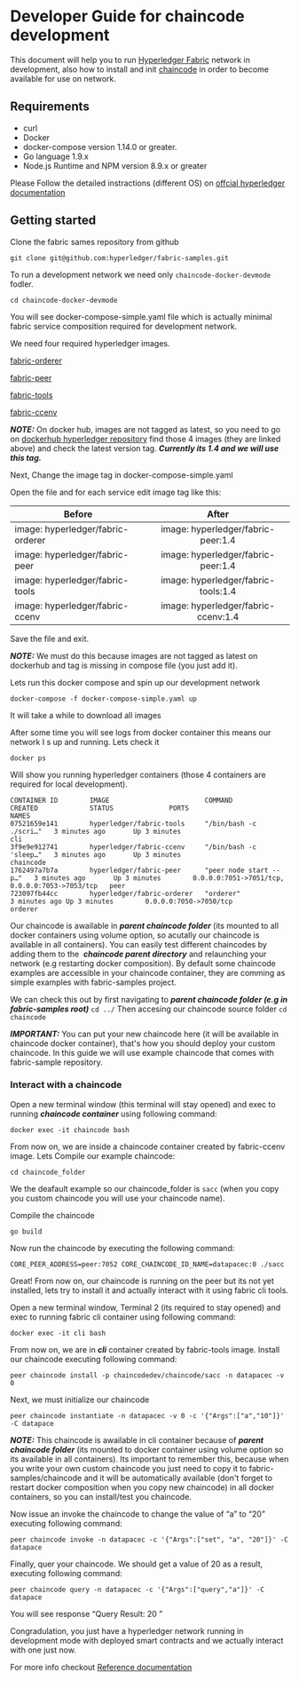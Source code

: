 # Developer Guide for chaincode development

This document will help you to run [Hyperledger Fabric](https://github.com/hyperledger/fabric) network in development, also how to install and init [chaincode](https://hyperledger-fabric.readthedocs.io/en/release-1.1/chaincode4ade.html) in order to
become available for use on network.

## Requirements
* curl
* Docker
* docker-compose version 1.14.0 or greater.
* Go language 1.9.x
* Node.js Runtime and NPM version 8.9.x or greater

Please Follow the detailed instractions (different OS) on [offcial hyperledger documentation](http://hyperledger-fabric.readthedocs.io/en/latest/prereqs.html)

## Getting started
Clone the fabric sames repository from github

```git clone git@github.com:hyperledger/fabric-samples.git```

To run a development network we need only `chaincode-docker-devmode` fodler.

```cd chaincode-docker-devmode```

You will see docker-compose-simple.yaml file which is actually minimal fabric service composition required for development network.

We need four required hyperledger images.

[fabric-orderer](https://hub.docker.com/r/hyperledger/fabric-orderer/tags/)

[fabric-peer](https://hub.docker.com/r/hyperledger/fabric-peer/tags/)

[fabric-tools](https://hub.docker.com/r/hyperledger/fabric-tools/)

[fabric-ccenv](https://hub.docker.com/r/hyperledger/fabric-ccenv/tags/)

***NOTE:*** On docker hub, images are not tagged as latest, so you need to go on [dockerhub hyperledger repository](https://hub.docker.com/u/hyperledger/ ) find those 4 images (they are linked above) and check the latest version tag.
***Currently its 1.4 and we will use this tag.***

Next, Change the image tag in docker-compose-simple.yaml

Open the file and  for each service edit image tag like this:

| Before        | After
| ------------- |:-------------:|
| image: hyperledger/fabric-orderer      | image: hyperledger/fabric-peer:1.4 |
| image:  hyperledger/fabric-peer     | image: hyperledger/fabric-peer:1.4      |
| image: hyperledger/fabric-tools  | image: hyperledger/fabric-tools:1.4      |
| image: hyperledger/fabric-ccenv | image: hyperledger/fabric-ccenv:1.4 |


Save the file and exit.

***NOTE:*** We must do this because images are not tagged as latest on dockerhub and tag is missing in compose file (you just add it).

Lets run this docker compose and spin up our development network

```docker-compose -f docker-compose-simple.yaml up```

It will take a while to download all images




After some time you will see logs from docker container this means our network I s up and running. Lets check it


```docker ps```

Will show you running hyperledger containers (those 4 containers are required for local development).


```
CONTAINER ID        IMAGE                        COMMAND                  CREATED             STATUS              PORTS                                            NAMES
07521659e141        hyperledger/fabric-tools     "/bin/bash -c ./scri…"   3 minutes ago       Up 3 minutes                                                         cli
3f9e9e912741        hyperledger/fabric-ccenv     "/bin/bash -c 'sleep…"   3 minutes ago       Up 3 minutes                                                         chaincode
1762497a7b7a        hyperledger/fabric-peer      "peer node start --p…"   3 minutes ago       Up 3 minutes        0.0.0.0:7051->7051/tcp, 0.0.0.0:7053->7053/tcp   peer
723097fb44cc        hyperledger/fabric-orderer   "orderer"                3 minutes ago Up 3 minutes        0.0.0.0:7050->7050/tcp                           orderer
```


Our chaincode is awailable in ***parent chaincode folder*** (its mounted to all docker containers using volume option, so acutally our chaincode is available in all containers). You can easily test different chaincodes by adding them to the  ***chaincode parent directory*** and relaunching your network (e.g restarting docker composition). By default some chaincode examples are accessible in your chaincode container, they are comming as simple examples with fabric-samples project.

We can check this out by first navigating to ***parent chaincode folder (e.g in fabric-samples root)***
```cd ../```
Then accesing our chaincode source folder
```cd chaincode```

***IMPORTANT:*** You can put your new chaincode here (it will be available in chaincode docker container), that's how you should deploy your custom chaincode. In this guide we will use example chaincode that comes with fabric-sample repository.

### Interact with a chaincode ###
Open a new terminal window (this terminal will stay opened) and exec to running ***chaincode container*** using following command:

```docker exec -it chaincode bash```

From now on, we are inside a chaincode container created by fabric-ccenv image. Lets Compile our example chaincode:

```cd chaincode_folder```

We the deafault example so our chaincode_folder is `sacc` (when you copy you custom chaincode you will use your chaincode name).

Compile the chaincode

```go build```

Now run the chaincode by executing the following command:

```CORE_PEER_ADDRESS=peer:7052 CORE_CHAINCODE_ID_NAME=datapacec:0 ./sacc```


Great! From now on, our chaincode is running on the peer but its not yet installed, lets try to install it and actually interact with it using fabric cli tools.

Open a new terminal window, Terminal 2 (its required to stay opened) and exec to running fabric cli container using following command:

```docker exec -it cli bash```

From now on, we are in ***cli*** container created by fabric-tools image.
Install our chaincode executing following command:

```peer chaincode install -p chaincodedev/chaincode/sacc -n datapacec -v 0```

Next, we must initialize our chaincode

```peer chaincode instantiate -n datapacec -v 0 -c '{"Args":["a","10"]}' -C datapace```

***NOTE:***  This chaincode is awailable in cli container because of ***parent chaincode folder*** (its mounted to docker container using volume option so its available in all containers). Its important to remember this, because when you write your own custom chaincode you just need to copy it to fabric-samples/chaincode and it will be automatically available (don't forget to restart docker composition when you copy new chaincode) in all docker containers, so you can install/test you chaincode.

Now issue an invoke the chaincode to change the value of “a” to “20” executing following command:

```peer chaincode invoke -n datapacec -c '{"Args":["set", "a", "20"]}' -C datapace```


Finally, quer your chaincode. We should get  a value of 20 as a result, executing following command:


```peer chaincode query -n datapacec -c '{"Args":["query","a"]}' -C datapace```


You will see response “Query Result: 20 ”

Congradulation, you just have a hyperledger network running in development mode with deployed smart contracts and we actually interact with one just now.


For more info checkout [Reference documentation](https://hyperledger-fabric.readthedocs.io/en/release-1.1/chaincode4ade.html)
